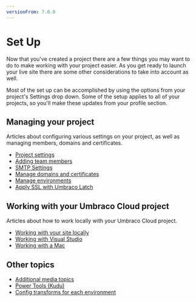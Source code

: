 ```yaml
---
versionFrom: 7.0.0
---
```


# Set Up
Now that you've created a project there are a few things you may want to do to make working with your project easier. As you get ready to launch your live site there are some other considerations to take into account as well.

Most of the set up can be accomplished by using the options from your project's Settings drop down. Some of the setup applies to all of your projects, so you'll make these updates from your profile section.

## Managing your project

Articles about configuring various settings on your project, as well as managing members, domains and certificates.

 - [Project settings](Project-settings/)
 - [Adding team members](Team-Members/)
 - [SMTP Settings](SMTP-settings/)
 - [Manage domains and certificates](Manage-domains/)
 - [Manage environments](Manage-Environments/)
 - [Apply SSL with Umbraco Latch](Umbraco-Latch/)

## Working with your Umbraco Cloud project

Articles about how to work locally with your Umbraco Cloud project.

 - [Working with your site locally](Working-Locally/)
 - [Working with Visual Studio](Working-With-Visual-Studio/)
 - [Working with a Mac](Working-with-UaaS-Cli/)

## Other topics

 - [Additional media topics](Media/)
 - [Power Tools (Kudu)](Power-Tools/)
 - [Config transforms for each environment](Config-Transforms/)
